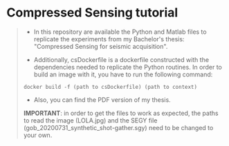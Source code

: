 # Compressed Sensing tutorial

> - In this repository are available the Python and Matlab files to replicate the experiments from my Bachelor's thesis: "Compressed Sensing for seismic acquisition".
>
> - Additionally, csDockerfile is a dockerfile constructed with the dependencies needed to replicate the Python routines. In order to build an image with it, you have to run the following command:
> ```
> docker build -f (path to csDockerfile) (path to context)
> ```
>
> - Also, you can find the PDF version of my thesis.
>
> **IMPORTANT**: in order to get the files to work as expected, the paths to read the image (LOLA.jpg) and the SEGY file (gob_20200731_synthetic_shot-gather.sgy) need to be changed to your own.
